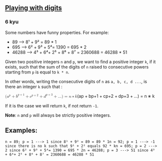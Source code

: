 <h2><a href=https://www.codewars.com/kata/5552101f47fc5178b1000050/train/csharp target="_blank">Playing with digits</a></h2><h3>6 kyu</h3><p>Some numbers have funny properties. For example:</p><ul><li>89 --&gt; 8¹ + 9² = 89 * 1</li><li>695 --&gt; 6² + 9³ + 5⁴= 1390 = 695 * 2</li><li>46288 --&gt; 4³ + 6⁴+ 2⁵ + 8⁶ + 8⁷ = 2360688 = 46288 * 51</li></ul><p>Given two positive integers <code>n</code> and <code>p</code>, we want to find a positive integer <code>k</code>, if it exists, such that the sum of the digits of <code>n</code> raised to consecutive powers starting from <code>p</code> is equal to <code>k * n</code>. </p><p>In other words, writing the consecutive digits of <code>n</code> as <code>a, b, c, d ...</code>, is there an integer <code>k</code> such that :</p><div><span class="katex"><span class="katex-mathml"><math xmlns="http://www.w3.org/1998/Math/MathML"><mrow><mo stretchy="false">(</mo><msup><mi>a</mi><mi>p</mi></msup><mo>+</mo><msup><mi>b</mi><mrow><mi>p</mi><mo>+</mo><mn>1</mn></mrow></msup><mo>+</mo><msup><mi>c</mi><mrow><mi>p</mi><mo>+</mo><mn>2</mn></mrow></msup><mo>+</mo><msup><mi>d</mi><mrow><mi>p</mi><mo>+</mo><mn>3</mn></mrow></msup><mo>+</mo><mi mathvariant="normal">.</mi><mi mathvariant="normal">.</mi><mi mathvariant="normal">.</mi><mo stretchy="false">)</mo><mo>=</mo><mi>n</mi><mo>∗</mo><mi>k</mi></mrow>(a^p + b^{p + 1} + c^{p + 2} + d^{p + 3} + ...) = n * k</math></span><span aria-hidden="true" class="katex-html"><span class="base"><span style="height:1em;vertical-align:-0.25em;" class="strut"></span><span class="mopen">(</span><span class="mord"><span class="mord mathnormal">a</span><span class="msupsub"><span class="vlist-t"><span class="vlist-r"><span style="height:0.6644em;" class="vlist"><span style="top:-3.063em;margin-right:0.05em;"><span style="height:2.7em;" class="pstrut"></span><span class="sizing reset-size6 size3 mtight"><span class="mord mathnormal mtight">p</span></span></span></span></span></span></span></span><span style="margin-right:0.2222em;" class="mspace"></span><span class="mbin">+</span><span style="margin-right:0.2222em;" class="mspace"></span></span><span class="base"><span style="height:0.8974em;vertical-align:-0.0833em;" class="strut"></span><span class="mord"><span class="mord mathnormal">b</span><span class="msupsub"><span class="vlist-t"><span class="vlist-r"><span style="height:0.8141em;" class="vlist"><span style="top:-3.063em;margin-right:0.05em;"><span style="height:2.7em;" class="pstrut"></span><span class="sizing reset-size6 size3 mtight"><span class="mord mtight"><span class="mord mathnormal mtight">p</span><span class="mbin mtight">+</span><span class="mord mtight">1</span></span></span></span></span></span></span></span></span><span style="margin-right:0.2222em;" class="mspace"></span><span class="mbin">+</span><span style="margin-right:0.2222em;" class="mspace"></span></span><span class="base"><span style="height:0.8974em;vertical-align:-0.0833em;" class="strut"></span><span class="mord"><span class="mord mathnormal">c</span><span class="msupsub"><span class="vlist-t"><span class="vlist-r"><span style="height:0.8141em;" class="vlist"><span style="top:-3.063em;margin-right:0.05em;"><span style="height:2.7em;" class="pstrut"></span><span class="sizing reset-size6 size3 mtight"><span class="mord mtight"><span class="mord mathnormal mtight">p</span><span class="mbin mtight">+</span><span class="mord mtight">2</span></span></span></span></span></span></span></span></span><span style="margin-right:0.2222em;" class="mspace"></span><span class="mbin">+</span><span style="margin-right:0.2222em;" class="mspace"></span></span><span class="base"><span style="height:0.8974em;vertical-align:-0.0833em;" class="strut"></span><span class="mord"><span class="mord mathnormal">d</span><span class="msupsub"><span class="vlist-t"><span class="vlist-r"><span style="height:0.8141em;" class="vlist"><span style="top:-3.063em;margin-right:0.05em;"><span style="height:2.7em;" class="pstrut"></span><span class="sizing reset-size6 size3 mtight"><span class="mord mtight"><span class="mord mathnormal mtight">p</span><span class="mbin mtight">+</span><span class="mord mtight">3</span></span></span></span></span></span></span></span></span><span style="margin-right:0.2222em;" class="mspace"></span><span class="mbin">+</span><span style="margin-right:0.2222em;" class="mspace"></span></span><span class="base"><span style="height:1em;vertical-align:-0.25em;" class="strut"></span><span class="mord">...</span><span class="mclose">)</span><span style="margin-right:0.2778em;" class="mspace"></span><span class="mrel">=</span><span style="margin-right:0.2778em;" class="mspace"></span></span><span class="base"><span style="height:0.4653em;" class="strut"></span><span class="mord mathnormal">n</span><span style="margin-right:0.2222em;" class="mspace"></span><span class="mbin">∗</span><span style="margin-right:0.2222em;" class="mspace"></span></span><span class="base"><span style="height:0.6944em;" class="strut"></span><span style="margin-right:0.03148em;" class="mord mathnormal">k</span></span></span></span></div><p>If it is the case we will return <code>k</code>, if not return <code>-1</code>.</p><p><strong>Note</strong>: <code>n</code> and <code>p</code> will always be strictly positive integers.</p><h2 id="examples">Examples:</h2><pre><code>n = 89; p = 1 ---&gt; 1 since 8¹ + 9² = 89 = 89 * 1n = 92; p = 1 ---&gt; -1 since there is no k such that 9¹ + 2² equals 92 * kn = 695; p = 2 ---&gt; 2 since 6² + 9³ + 5⁴= 1390 = 695 * 2n = 46288; p = 3 ---&gt; 51 since 4³ + 6⁴+ 2⁵ + 8⁶ + 8⁷ = 2360688 = 46288 * 51</code></pre>